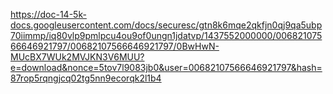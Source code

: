 https://doc-14-5k-docs.googleusercontent.com/docs/securesc/gtn8k6mqe2qkfjn0qj9qa5ubp70iimmp/iq80vlp9pmlpcu4ou9of0ungn1jdatvp/1437552000000/00682107566646921797/00682107566646921797/0BwHwN-MUcBX7WUk2MVJKN3V6MUU?e=download&nonce=5tov7l9083jb0&user=00682107566646921797&hash=87rop5rqngjcq02tg5nn9ecorqk2l1b4
